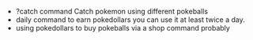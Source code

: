 - ?catch command
Catch pokemon using different pokeballs
- daily command to earn pokedollars
you can use it at least twice a day.
- using pokedollars to buy pokeballs via a shop command probably